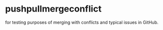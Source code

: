 # pushpullmergeconflict
for testing purposes of merging with conflicts and typical issues in GitHub.
